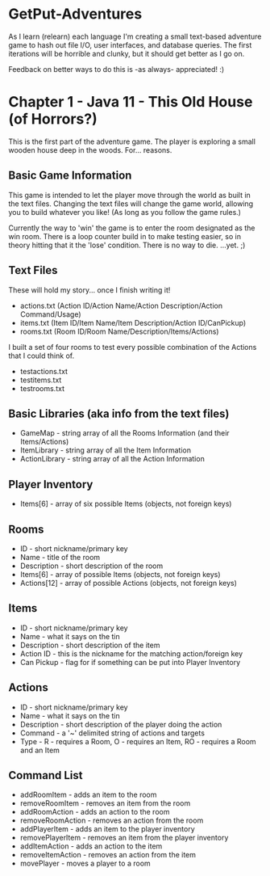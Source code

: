 # GetPut-Adventures

As I learn (relearn) each language I'm creating a small text-based adventure game to hash out file I/O, user interfaces, and database queries. The first iterations will be horrible and clunky, but it should get better as I go on.

Feedback on better ways to do this is -as always- appreciated! :)

Chapter 1 - Java 11 - This Old House (of Horrors?)
=======================

This is the first part of the adventure game. The player is exploring a small wooden house deep in the woods. For... reasons.

Basic Game Information
-------------------------------------------------

This game is intended to let the player move through the world as built in the text files. Changing the text files will change the game world, allowing you to build whatever you like! (As long as you follow the game rules.)

Currently the way to 'win' the game is to enter the room designated as the win room. There is a loop counter build in to make testing easier, so in theory hitting that it the 'lose' condition. There is no way to die. ...yet. ;)

Text Files
-------------------------------------------------
These will hold my story... once I finish writing it!
- actions.txt (Action ID/Action Name/Action Description/Action Command/Usage)
- items.txt (Item ID/Item Name/Item Description/Action ID/CanPickup)
- rooms.txt (Room ID/Room Name/Description/Items/Actions)

I built a set of four rooms to test every possible combination of the Actions that I could think of.
- testactions.txt
- testitems.txt
- testrooms.txt

Basic Libraries (aka info from the text files)
-------------------------------------------------
- GameMap - string array of all the Rooms Information (and their Items/Actions)
- ItemLibrary - string array of all the Item Information
- ActionLibrary - string array of all the Action Information

Player Inventory
-------------------
- Items[6] - array of six possible Items (objects, not foreign keys)

Rooms
--------
- ID - short nickname/primary key
- Name - title of the room
- Description - short description of the room
- Items[6] - array of possible Items (objects, not foreign keys)
- Actions[12] - array of possible Actions (objects, not foreign keys)

Items
-------
- ID - short nickname/primary key
- Name - what it says on the tin
- Description - short description of the item
- Action ID - this is the nickname for the matching action/foreign key
- Can Pickup - flag for if something can be put into Player Inventory

Actions
---------
- ID - short nickname/primary key
- Name - what it says on the tin
- Description - short description of the player doing the action
- Command - a '~' delimited string of actions and targets
- Type - R - requires a Room, O - requires an Item, RO - requires a Room and an Item

Command List
-------------
- addRoomItem - adds an item to the room
- removeRoomItem - removes an item from the room
- addRoomAction - adds an action to the room
- removeRoomAction - removes an action from the room
- addPlayerItem - adds an item to the player inventory
- removePlayerItem - removes an item from the player inventory
- addItemAction - adds an action to the item
- removeItemAction - removes an action from the item
- movePlayer - moves a player to a room
